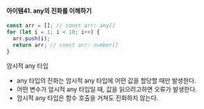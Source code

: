 #### 아이템41. any의 진화를 이해하기

```typescript
const arr = []; // const arr: any[]
for (let i = 1; i < 10; i++) {
  arr.push(i);
  return arr; // const arr: number[]
}
```

암시적 any 타입

- any 타입의 진화는 암시적 any 타입에 어떤 값을 할당할 때만 발생한다.
- 어떤 변수가 암시적 any 타입일 때, 값을 읽으려고하면 오류가 발생한다.
- 암시적 any 타입은 함수 호출을 거쳐도 진화하지 않는다.
